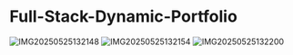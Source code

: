 # Full-Stack-Dynamic-Portfolio

![IMG20250525132148](https://github.com/user-attachments/assets/5c4842dd-4a08-4fed-9d2d-ee52805f524d)
![IMG20250525132154](https://github.com/user-attachments/assets/94eff6e4-6f8f-423d-83da-0426e5849261)
![IMG20250525132200](https://github.com/user-attachments/assets/52e3c3e9-393c-42a3-991c-ea9e90ff09e6)
